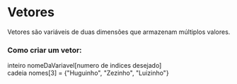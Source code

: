 # Vetores
Vetores são variáveis de duas dimensões que armazenam múltiplos valores.

### Como criar um vetor:
inteiro nomeDaVariavel[numero de indices desejado]
<br>cadeia nomes[3] = {"Huguinho", "Zezinho", "Luizinho"}